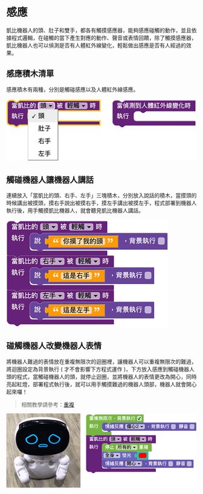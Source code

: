 # 感應

凱比機器人的頭、肚子和雙手，都各有觸摸感應器，能夠感應碰觸的動作，並且依據程式邏輯，在碰觸的當下產生對應的動作、聲音或表情回饋，除了觸摸感應器，凱比機器人也可以偵測是否有人體紅外線變化，輕鬆做出感應是否有人經過的效果。

## 感應積木清單

感應積木有兩種，分別是觸碰感應以及人體紅外線感應。

![凱比物聯網教室 - 感應](../../../../media/zh-tw/kebbi/robot/detect-01.jpg)

## 觸碰機器人讓機器人講話

連續放入「當凱比的頭、右手、左手」三塊積木，分別放入說話的積木，當摸頭的時候講出被摸頭，摸右手說出被摸右手，摸左手講出被摸左手，程式部署到機器人執行後，用手觸摸凱比機器人，就會聽見凱比機器人講話。

![凱比物聯網教室 - 感應](../../../../media/zh-tw/kebbi/robot/detect-02.jpg)

## 碰觸機器人改變機器人表情

將機器人難過的表情放在重複無限次的迴圈裡，讓機器人可以重複無限次的難過，將迴圈設定為背景執行 ( 才不會影響下方程式運作 )，下方放入感應到觸碰機器人頭的程式，當觸碰機器人的頭，就停止迴圈，並將機器人的表情更改為開心，同時亮起紅燈，部署程式執行後，就可以用手觸摸難過的機器人頭部，機器人就會開心起來囉！

> 相關教學請參考：[重複](../../education/basic/loop.html)

![凱比物聯網教室 - 感應](../../../../media/zh-tw/kebbi/robot/detect-03.gif)




